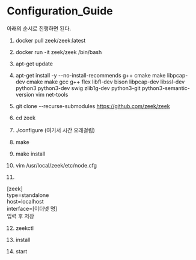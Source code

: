 # Configuration_Guide

아래의 순서로 진행하면 된다.

1. docker pull zeek/zeek:latest

2. docker run -it zeek/zeek /bin/bash

3. apt-get update

4. apt-get install -y --no-install-recommends g++ cmake make libpcap-dev cmake make gcc g++ flex libfl-dev bison libpcap-dev libssl-dev python3 python3-dev swig zlib1g-dev python3-git python3-semantic-version vim net-tools

5. git clone --recurse-submodules https://github.com/zeek/zeek

6. cd zeek

7. ./configure (여기서 시간 오래걸림)

8. make

9. make install

10. vim /usr/local/zeek/etc/node.cfg

11.
[zeek] <br>
type=standalone <br>
host=localhost <br>
interface=[이더넷 명] <br>
입력 후 저장

12. zeekctl

13. install

14. start
